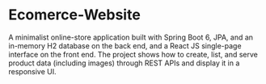 # Ecomerce-Website
A minimalist online-store application built with Spring Boot 6, JPA, and an in-memory H2 database on the back end, and a React JS single-page interface on the front end. The project shows how to create, list, and serve product data (including images) through REST APIs and display it in a responsive UI.
